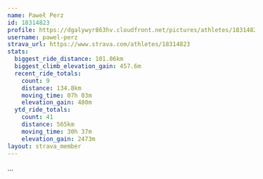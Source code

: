 ```yaml
---
name: Paweł Perz
id: 18314823
profile: https://dgalywyr863hv.cloudfront.net/pictures/athletes/18314823/5244308/1/large.jpg
username: pawel-perz
strava_url: https://www.strava.com/athletes/18314823
stats:
  biggest_ride_distance: 101.06km
  biggest_climb_elevation_gain: 457.6m
  recent_ride_totals:
    count: 9
    distance: 134.8km
    moving_time: 07h 03m
    elevation_gain: 480m
  ytd_ride_totals:
    count: 41
    distance: 565km
    moving_time: 30h 37m
    elevation_gain: 2473m
layout: strava_member
--- 
```

...
